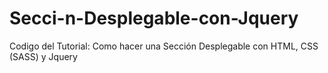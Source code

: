 # Secci-n-Desplegable-con-Jquery
Codigo del Tutorial: Como hacer una Sección Desplegable con HTML, CSS (SASS) y Jquery
